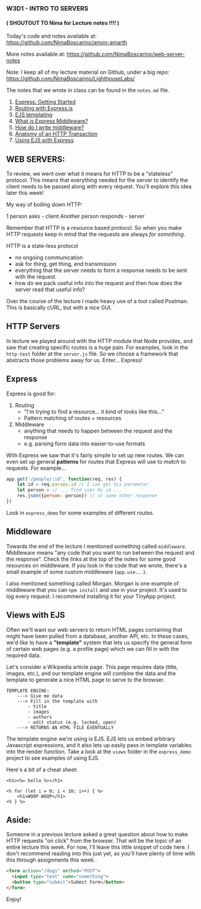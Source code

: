 ### W3D1 - INTRO TO SERVERS

#### ( SHOUTOUT TO Nima for Lecture notes !!!! )

Today's code and notes available at: https://github.com/NimaBoscarino/amon-amarth

More notes available at: https://github.com/NimaBoscarino/web-server-notes

Note: I keep all of my lecture material on Github, under a big repo: https://github.com/NimaBoscarino/LighthouseLabs/

The notes that we wrote in class can be found in the `notes.md` file.

1. [Express: Getting Started](https://expressjs.com/en/starter/installing.html)
2. [Routing with Express.js](https://expressjs.com/en/guide/routing.html)
3. [EJS templating](http://ejs.co/)
4. [What is Express Middleware?](https://expressjs.com/en/guide/using-middleware.html)
5. [How do I write middleware?](https://expressjs.com/en/guide/writing-middleware.html)
6. [Anatomy of an HTTP Transaction](https://nodejs.org/en/docs/guides/anatomy-of-an-http-transaction/)
7. [Using EJS with Express](https://github.com/mde/ejs/wiki/Using-EJS-with-Express)

## WEB SERVERS:

To review, we went over what it means for HTTP to be a "stateless" protocol. This means that everything needed for the server to identify the client needs to be passed along with every request. You'll explore this idea later this week!

My way of boiling down HTTP:

1 person asks - client
Another person responds - server

Remember that HTTP is a resource based protocol. So when you make HTTP requests keep in mind that the requests are always _for something_.

HTTP is a state-less protocol
  - no ongoing communication
  - ask for thing, get thing, end transmission
  - everything that the server needs to form a response needs to be sent with the request
  - how do we pack useful info into the request and then how does the server read that useful info?

Over the course of the lecture I made heavy use of a tool called Postman. This is basically cURL, but with a nice GUI.

## HTTP Servers

In lecture we played around with the HTTP module that Node provides, and saw that creating specific routes is a huge pain. For examples, look in the `http-test` folder at the `server.js` file. So we choose a framework that abstracts those problems away for us. Enter... Express!

## Express

Express is good for:
1) Routing
    - "I'm trying to find a resource... it kind of looks like this..."
    - Pattern matching of routes + resources
2) Middleware
    - anything that needs to happen between the request and the response
    - e.g. parsing form data into easier-to-use formats

With Express we saw that it's fairly simple to set up new routes. We can even set up general **patterns** for routes that Express will use to *match* to requests. For example...

```js
app.get('/people/:id', function(req, res) {
    let id = req.params.id // I can get his parameter
    let person = // ... find user by id ...
    res.json({person: person}) // or some other response
})
```

Look in `express_demo` for some examples of different routes.

## Middleware

Towards the end of the lecture I mentioned something called `middleware`. Middleware means "any code that you want to run between the request and the response". Check the links at the top of the notes for some good resources on middleware. If you look in the code that we wrote, there's a small example of some custom middleware (`app.use...`).

I also mentioned something called Morgan. Morgan is one example of middleware that you can `npm install` and use in your project. It's used to log every request. I recommend installing it for your TinyApp project.

## Views with EJS

Often we'll want our web servers to return HTML pages containing that might have been pulled from a database, another API, etc. In these cases, we'd like to have a **"template"** system that lets us specify the general form of certain web pages (e.g. a profile page) which we can fill in with the required data.

Let's consider a Wikipedia article page. This page requires data (title, images, etc.), and our template engine will combine the data and the template to generate a nice HTML page to serve to the browser.

    TEMPLATE ENGINE:
        ---> Give me data
        ---> Fill in the template with
            - title
            - images
            - authors
            - edit status (e.g. locked, open)
        ---> RETURNS AN HTML FILE EVENTUALLY

The template engine we're using is EJS. EJS lets us embed arbitrary Javascript expressions, and it also lets up easily pass in template variables into the render function. Take a look at the `views` folder in the `express_demo` project to see examples of using EJS.

Here's a bit of a cheat sheet:

```
<h1><%= hello %></h1>

<% for (let i = 0; i < 10; i++) { %>
    <h1>WOOP WOOP</h1>
<% } %>
```

## Aside:

Someone in a previous lecture asked a great question about how to make HTTP requests "on click" from the browser. That will be the topic of an entire lecture this week. For now, I'll leave this little snippet of code here. I don't recommend reading into this just yet, as you'll have plenty of time with this through assignments this week.

```html
<form action="/dogs" method="POST">
  <input type="text" name="something">
  <button type="submit">Submit Form</button>
</form>
```

Enjoy!
